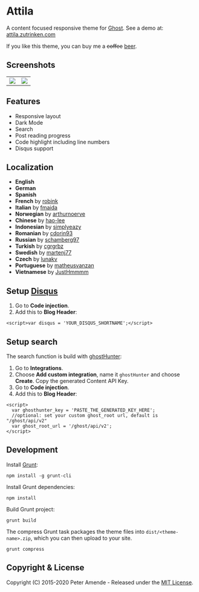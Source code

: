 # Attila

A content focused responsive theme for [Ghost](https://github.com/tryghost/ghost/). See a demo at: [attila.zutrinken.com](https://attila.zutrinken.com/)

If you like this theme, you can buy me a ~~coffee~~ [beer](https://paypal.me/zutrinken).

## Screenshots

<table>
<tr>
<td valign="top">
<img src="https://raw.githubusercontent.com/zutrinken/attila/master/src/screenshot-desktop.jpg" />
</td>
<td valign="top">
<img src="https://raw.githubusercontent.com/zutrinken/attila/master/src/screenshot-mobile.jpg" />
</td>
</tr>
</table>

## Features

* Responsive layout
* Dark Mode
* Search
* Post reading progress
* Code highlight including line numbers
* Disqus support

## Localization

* __English__
* __German__
* __Spanish__
* __French__ by [robink](https://github.com/robink)
* __Italian__ by [fmaida](https://github.com/fmaida)
* __Norwegian__ by [arthurnoerve](https://github.com/arthurnoerve)
* __Chinese__ by [hao-lee](https://github.com/hao-lee)
* __Indonesian__ by [simplyeazy](https://github.com/simplyeazy)
* __Romanian__ by [cdorin93](https://github.com/cdorin93)
* __Russian__ by [schamberg97](https://github.com/schamberg97)
* __Turkish__ by [cgrgrbz](https://github.com/cgrgrbz)
* __Swedish__ by [martenj77](https://github.com/martenj77)
* __Czech__ by [lunakv](https://github.com/lunakv)
* __Portuguese__ by [matheusvanzan](https://github.com/matheusvanzan)
* __Vietnamese__ by [JustHmmmm](https://github.com/justhmmmm)

## Setup [Disqus](https://disqus.com/)

1. Go to __Code injection__.  
2. Add this to __Blog Header__:  
````
<script>var disqus = 'YOUR_DISQUS_SHORTNAME';</script>
````

## Setup search

The search function is build with [ghostHunter](https://github.com/jamalneufeld/ghostHunter):

1. Go to __Integrations__.  
2. Choose __Add custom integration__, name it `ghostHunter` and choose __Create__. Copy the generated Content API Key.  
3. Go to __Code injection__.  
4. Add this to __Blog Header__:  
````
<script>
  var ghosthunter_key = 'PASTE_THE_GENERATED_KEY_HERE';
  //optional: set your custom ghost_root url, default is "/ghost/api/v2"
  var ghost_root_url = '/ghost/api/v2';
</script>
````
## Development

Install [Grunt](https://gruntjs.com/getting-started/):

	npm install -g grunt-cli

Install Grunt dependencies:

	npm install

Build Grunt project:

	grunt build

The compress Grunt task packages the theme files into `dist/<theme-name>.zip`, which you can then upload to your site.

	grunt compress

## Copyright & License

Copyright (C) 2015-2020 Peter Amende - Released under the [MIT License](https://github.com/zutrinken/attila/blob/master/LICENSE).
